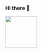 ### Hi there 👋



<a href="https://img.freepik.com/photos-premium/abstrait-point-interrogation-numerique-futuriste-low-poly-wireframe-demander-symbole_887552-32212.jpg?w=900" target="blank"><img align="center" src="URL_TO_YOUR_IMAGE" height="100" /></a>

<!--
**Christophe-Fiacre/Christophe-Fiacre** is a ✨ _special_ ✨ repository because its `README.md` (this file) appears on your GitHub profile.

Here are some ideas to get you started:

- 🔭 I’m currently working on ...
- 🌱 I’m currently learning ...
- 👯 I’m looking to collaborate on ...
- 🤔 I’m looking for help with ...
- 💬 Ask me about ...
- 📫 How to reach me: ...
- 😄 Pronouns: ...
- ⚡ Fun fact: ...
-->
